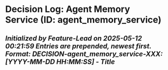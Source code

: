# Decision Log: Agent Memory Service (ID: agent_memory_service)
*Initialized by Feature-Lead on 2025-05-12 00:21:59*
*Entries are prepended, newest first. Format: DECISION-agent_memory_service-XXX: [YYYY-MM-DD HH:MM:SS] - Title*
---
<!-- No feature-specific decisions logged yet. -->
